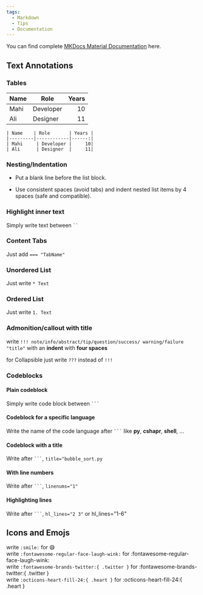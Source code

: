 ```yaml
---
tags:
  - Markdown
  - Tips
  - Documentation
---
```


You can find complete [MKDocs Material Documentation](https://squidfunk.github.io/mkdocs-material/reference/) here.

## Text Annotations

### Tables
| Name    | Role       | Years |
|---------|------------|------:|
| Mahi     | Developer |     10|
| Ali      | Designer  |     11|

```
| Name    | Role       | Years |
|---------|------------|------:|
| Mahi     | Developer |     10|
| Ali      | Designer  |     11|

```

### Nesting/Indentation
- Put a blank line before the list block.

- Use consistent spaces (avoid tabs) and indent nested list items by 4 spaces (safe and compatible).

### Highlight inner text
Simply write text between ` `` `


### Content Tabs
Just add ` === "TabName" `


### Unordered List
Just write ` * Text `


### Ordered List
Just write ` 1. Text `

### Admonition/callout with title
write ` !!! note/info/abstract/tip/question/success/ warning/failure "title" ` with an **indent** with **four spaces** 

for Collapsible just write ` ??? ` instead of ` !!! ` 

### Codeblocks

#### Plain codeblock
Simply write code block between ` ``` `

#### Codeblock for a specific language
Write the name of the code language after ` ``` ` like **py**, **cshapr**, **shell**, ...


#### Codeblock with a title
Write after ` ``` `, ` title="bubble_sort.py ` 


#### With line numbers
Write after ` ``` `, ` linenums="1" ` 


#### Highlighting lines
Write after ` ``` `, ` hl_lines="2 3" ` or hl_lines="1-6"

## Icons and Emojs
write ` :smile: ` for :smile:   
write ` :fontawesome-regular-face-laugh-wink: ` for :fontawesome-regular-face-laugh-wink:  
write ` :fontawesome-brands-twitter:{ .twitter } ` for :fontawesome-brands-twitter:{ .twitter }  
write ` :octicons-heart-fill-24:{ .heart } ` for :octicons-heart-fill-24:{ .heart }  




